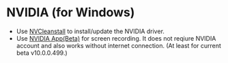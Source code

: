 # NVIDIA (for Windows)
- Use [NVCleanstall](https://www.techpowerup.com/download/techpowerup-nvcleanstall/) to install/update the NVIDIA driver.
- Use [NVIDIA App(Beta)](https://www.nvidia.com/en-us/software/nvidia-app/) for screen recording. It does not reqiure NVIDIA account and also works without internet connection. (At least for current beta v10.0.0.499.)